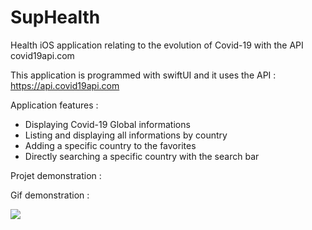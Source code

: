 # SupHealth
Health iOS application relating to the evolution of Covid-19 with the API covid19api.com

This application is programmed with swiftUI and it uses the API : https://api.covid19api.com

Application features :

- Displaying Covid-19 Global informations
- Listing and displaying all informations by country
- Adding a specific country to the favorites
- Directly searching a specific country with the search bar


Projet demonstration : 

Gif demonstration :

![](https://media2.giphy.com/media/cJYRA1h3JqHTHkWs3u/giphy.gif)
